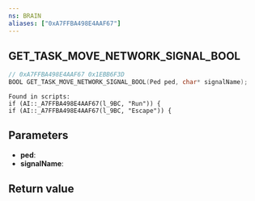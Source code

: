 ```yaml
---
ns: BRAIN
aliases: ["0xA7FFBA498E4AAF67"]
---
```

## GET_TASK_MOVE_NETWORK_SIGNAL_BOOL

```c
// 0xA7FFBA498E4AAF67 0x1EBB6F3D
BOOL GET_TASK_MOVE_NETWORK_SIGNAL_BOOL(Ped ped, char* signalName);
```

```
Found in scripts:  
if (AI::_A7FFBA498E4AAF67(l_9BC, "Run")) {  
if (AI::_A7FFBA498E4AAF67(l_9BC, "Escape")) {  
```

## Parameters
* **ped**:
* **signalName**:

## Return value
